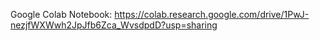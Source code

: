 Google Colab Notebook: https://colab.research.google.com/drive/1PwJ-nezjfWXWwh2JpJfb6Zca_WvsdpdD?usp=sharing
